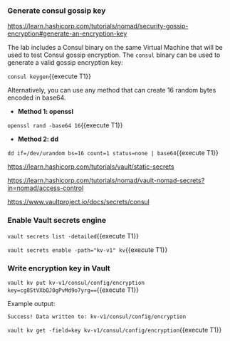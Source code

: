 
### Generate consul gossip key

https://learn.hashicorp.com/tutorials/nomad/security-gossip-encryption#generate-an-encryption-key

The lab includes a Consul binary on the same Virtual Machine that will be used to test Consul gossip encryption. The `consul` binary can be used to generate a valid gossip encryption key:

`consul keygen`{{execute T1}}


Alternatively, you can use any method that can create 16 random bytes encoded in base64.

* **Method 1: openssl**

`openssl rand -base64 16`{{execute T1}}

* **Method 2: dd**

`dd if=/dev/urandom bs=16 count=1 status=none | base64`{{execute T1}}


https://learn.hashicorp.com/tutorials/vault/static-secrets

https://learn.hashicorp.com/tutorials/nomad/vault-nomad-secrets?in=nomad/access-control

https://www.vaultproject.io/docs/secrets/consul

### Enable Vault secrets engine

`vault secrets list -detailed`{{execute T1}}

`vault secrets enable -path="kv-v1" kv`{{execute T1}}

### Write encryption key in Vault

`vault kv put kv-v1/consul/config/encryption key=cg8StVXbQJ0gPvMd9o7yrg==`{{execute T1}}

Example output:
```
Success! Data written to: kv-v1/consul/config/encryption
```

`vault kv get -field=key kv-v1/consul/config/encryption`{{execute T1}}
